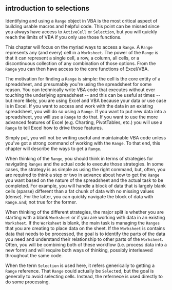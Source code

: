 ## introduction to selections

Identifying and using a `Range` object in VBA is the most critical aspect of building usable macros and helpful code. This point can be missed since you always have access to `ActiveCell` or `Selection`, but you will quickly reach the limits of VBA if you only use those functions.

This chapter will focus on the myriad ways to access a `Range`.  A `Range` represents any (and every) cell in a `Worksheet`.  The power of the `Range` is that it can represent a single cell, a row, a column, all cells, or a discontinuous collection of any combination of those options.  From the `Range` you can then have access to the core functions of Excel/VBA.

The motivation for finding a `Range` is simple: the cell is the core entity of a spreadsheet, and presumably you're using the spreadsheet for some reason.  You can technically write VBA code that executes without ever touching the underlying spreadsheet -- and this can be useful at times -- but more likely, you are using Excel and VBA because your data or use case is in Excel.  If you want to access and work with the data in an existing spreadsheet, you will do so using a `Range`.  If you want to put new data into a spreadsheet, you will use a `Range` to do that.  If you want to use the more advanced features of Excel (e.g. Charting, PivotTables, etc.) you will use a `Range` to tell Excel how to drive those features.

Simply put, you will not be writing useful and maintainable VBA code unless you've got a strong command of working with the `Range`.  To that end, this chapter will describe the ways to get a `Range`.

When thinking of the `Range`, you should think in terms of strategies for navigating `Ranges` and the actual code to execute those strategies.  In some cases, the strategy is as simple as using the right command, but, often, you are required to think a step or two in advance about how to get the `Range` you want based on the nature of the spreadsheet and the actual task to be completed.  For example, you will handle a block of data that is largely blank cells (sparse) different than a fat chunk of data with no missing values (dense).  For the latter, you can quickly navigate the block of data with `Range.End`; not true for the former.

When thinking of the different strategies, the major split is whether you are starting with a blank `Worksheet` or if you are working with data in an existing `Worksheet`.  If the `Worksheet` is blank, the main task is managing the `Ranges` that you are creating to place data on the sheet.  If the `Worksheet` is contains data that needs to be processed, the goal is to identify the parts of the data you need and understand their relationship to other parts of the `Worksheet`.  Often, you will be combining both of these workflow (i.e. process data into a new form) and will require both ways of thinking, possibly interleaved throughout the same code.

When the term `Selection` is used here, it refers generically to getting a `Range` reference.  That `Range` could actually be `Select`ed, but the goal is generally to avoid selecting cells.  Instead, the refernece is used directly to do some processing.